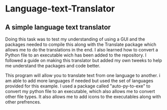 # Language-text-Translator

## A simple language text translator ##

Doing this task was to test my understanding of using a GUI and the packages needed to compile this along with the Translate package which allows me to do the translations in the end. I also learned how to convert a Python file to an executable wich has been added to the repository. I followed a guide on making this translator but added my own tweeks to help me understand the packages and code better. 

This program will allow you to translate text from one language to another. i am able to add more languages if needed but used the set of languages provided for this example.
I used a package called "auto-py-to-exe" to convert my python file to an executable, which also allows me to convert other file types. It also allows me to add icons to the executables along with other prefrences. 
